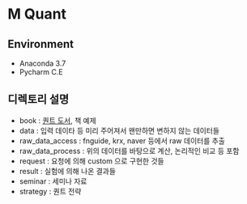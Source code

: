 # M Quant
## Environment 
   - Anaconda 3.7
   - Pycharm C.E
   
## 디렉토리 설명
   - book : [퀀트 도서](./book/BookList.md), 책 예제   
   - data : 입력 데이타 등 미리 주어져서 왠만하면 변하지 않는 데이터들
   - raw_data_access : fnguide, krx, naver 등에서 raw 데이터를 추출
   - raw_data_process : 위의 데이터를 바탕으로 계산, 논리적인 비교 등 포함
   - request : 요청에 의해 custom 으로 구현한 것들
   - result : 실험에 의해 나온 결과들
   - seminar : 세미나 자료
   - strategy : 퀀트 전략
